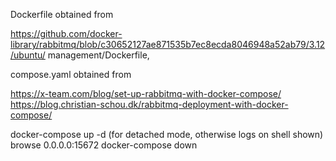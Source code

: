 Dockerfile obtained from


https://github.com/docker-library/rabbitmq/blob/c30652127ae871535b7ec8ecda8046948a52ab79/3.12/ubuntu/
management/Dockerfile,


compose.yaml obtained from

https://x-team.com/blog/set-up-rabbitmq-with-docker-compose/
https://blog.christian-schou.dk/rabbitmq-deployment-with-docker-compose/

docker-compose up -d (for detached mode, otherwise logs on shell shown)
browse 0.0.0.0:15672
docker-compose down
